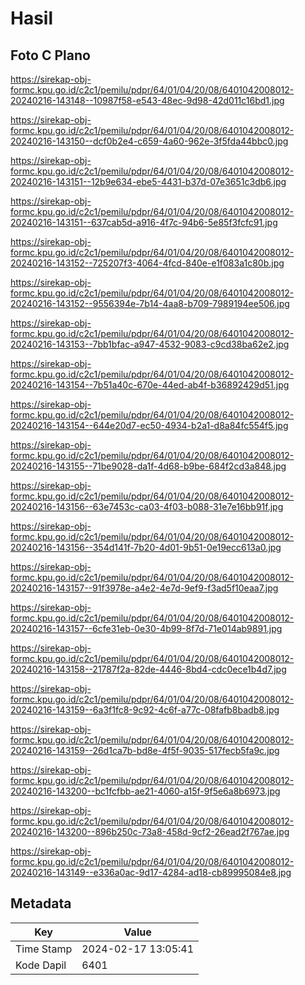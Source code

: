 # Hasil

## Foto C Plano

https://sirekap-obj-formc.kpu.go.id/c2c1/pemilu/pdpr/64/01/04/20/08/6401042008012-20240216-143148--10987f58-e543-48ec-9d98-42d011c16bd1.jpg

https://sirekap-obj-formc.kpu.go.id/c2c1/pemilu/pdpr/64/01/04/20/08/6401042008012-20240216-143150--dcf0b2e4-c659-4a60-962e-3f5fda44bbc0.jpg

https://sirekap-obj-formc.kpu.go.id/c2c1/pemilu/pdpr/64/01/04/20/08/6401042008012-20240216-143151--12b9e634-ebe5-4431-b37d-07e3651c3db6.jpg

https://sirekap-obj-formc.kpu.go.id/c2c1/pemilu/pdpr/64/01/04/20/08/6401042008012-20240216-143151--637cab5d-a916-4f7c-94b6-5e85f3fcfc91.jpg

https://sirekap-obj-formc.kpu.go.id/c2c1/pemilu/pdpr/64/01/04/20/08/6401042008012-20240216-143152--725207f3-4064-4fcd-840e-e1f083a1c80b.jpg

https://sirekap-obj-formc.kpu.go.id/c2c1/pemilu/pdpr/64/01/04/20/08/6401042008012-20240216-143152--9556394e-7b14-4aa8-b709-7989194ee506.jpg

https://sirekap-obj-formc.kpu.go.id/c2c1/pemilu/pdpr/64/01/04/20/08/6401042008012-20240216-143153--7bb1bfac-a947-4532-9083-c9cd38ba62e2.jpg

https://sirekap-obj-formc.kpu.go.id/c2c1/pemilu/pdpr/64/01/04/20/08/6401042008012-20240216-143154--7b51a40c-670e-44ed-ab4f-b36892429d51.jpg

https://sirekap-obj-formc.kpu.go.id/c2c1/pemilu/pdpr/64/01/04/20/08/6401042008012-20240216-143154--644e20d7-ec50-4934-b2a1-d8a84fc554f5.jpg

https://sirekap-obj-formc.kpu.go.id/c2c1/pemilu/pdpr/64/01/04/20/08/6401042008012-20240216-143155--71be9028-da1f-4d68-b9be-684f2cd3a848.jpg

https://sirekap-obj-formc.kpu.go.id/c2c1/pemilu/pdpr/64/01/04/20/08/6401042008012-20240216-143156--63e7453c-ca03-4f03-b088-31e7e16bb91f.jpg

https://sirekap-obj-formc.kpu.go.id/c2c1/pemilu/pdpr/64/01/04/20/08/6401042008012-20240216-143156--354d141f-7b20-4d01-9b51-0e19ecc613a0.jpg

https://sirekap-obj-formc.kpu.go.id/c2c1/pemilu/pdpr/64/01/04/20/08/6401042008012-20240216-143157--91f3978e-a4e2-4e7d-9ef9-f3ad5f10eaa7.jpg

https://sirekap-obj-formc.kpu.go.id/c2c1/pemilu/pdpr/64/01/04/20/08/6401042008012-20240216-143157--6cfe31eb-0e30-4b99-8f7d-71e014ab9891.jpg

https://sirekap-obj-formc.kpu.go.id/c2c1/pemilu/pdpr/64/01/04/20/08/6401042008012-20240216-143158--21787f2a-82de-4446-8bd4-cdc0ece1b4d7.jpg

https://sirekap-obj-formc.kpu.go.id/c2c1/pemilu/pdpr/64/01/04/20/08/6401042008012-20240216-143159--6a3f1fc8-9c92-4c6f-a77c-08fafb8badb8.jpg

https://sirekap-obj-formc.kpu.go.id/c2c1/pemilu/pdpr/64/01/04/20/08/6401042008012-20240216-143159--26d1ca7b-bd8e-4f5f-9035-517fecb5fa9c.jpg

https://sirekap-obj-formc.kpu.go.id/c2c1/pemilu/pdpr/64/01/04/20/08/6401042008012-20240216-143200--bc1fcfbb-ae21-4060-a15f-9f5e6a8b6973.jpg

https://sirekap-obj-formc.kpu.go.id/c2c1/pemilu/pdpr/64/01/04/20/08/6401042008012-20240216-143200--896b250c-73a8-458d-9cf2-26ead2f767ae.jpg

https://sirekap-obj-formc.kpu.go.id/c2c1/pemilu/pdpr/64/01/04/20/08/6401042008012-20240216-143149--e336a0ac-9d17-4284-ad18-cb89995084e8.jpg


## Metadata

| Key        | Value               |
| ---------- | ------------------- |
| Time Stamp | 2024-02-17 13:05:41 |
| Kode Dapil | 6401                |



